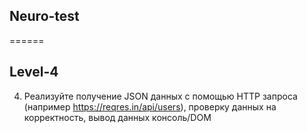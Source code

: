 ## Neuro-test

======

## Level-4

4. Реализуйте получение JSON данных с помощью HTTP запроса (например https://reqres.in/api/users), проверку данных на корректность, вывод данных консоль/DOM
